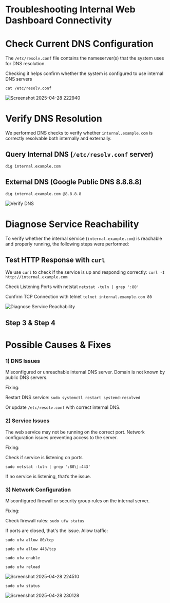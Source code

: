 # Troubleshooting Internal Web Dashboard Connectivity
# Check Current DNS Configuration

The `/etc/resolv.conf` file contains the nameserver(s) that the system uses for DNS resolution.

Checking it helps confirm whether the system is configured to use internal DNS servers

`cat /etc/resolv.conf`

![Screenshot 2025-04-28 222940](https://github.com/user-attachments/assets/53d31814-af4a-4ab9-acdb-2a964c80aa95)


# Verify DNS Resolution

We performed DNS checks to verify whether `internal.example.com` is correctly resolvable both internally and externally.

## Query Internal DNS (`/etc/resolv.conf` server)

`dig internal.example.com`

## External DNS (Google Public DNS 8.8.8.8)
`dig internal.example.com @8.8.8.8`


![Verify DNS ](https://github.com/user-attachments/assets/c7d53ac5-1d94-4e5d-94d3-0aa2b43a47ac)

# Diagnose Service Reachability

To verify whether the internal service (`internal.example.com`) is reachable and properly running, the following steps were performed:

## Test HTTP Response with `curl`

We use `curl` to check if the service is up and responding correctly:
`curl -I http://internal.example.com`

Check Listening Ports with netstat
`netstat -tuln | grep ':80'`

Confirm TCP Connection with telnet
`telnet internal.example.com 80`

![Diagnose Service Reachability](https://github.com/user-attachments/assets/21c8908b-e4de-488d-ba46-1ddd2198746d)

## Step 3 & Step 4
# Possible Causes & Fixes

### 1) DNS Issues

Misconfigured or unreachable internal DNS server.
Domain is not known by public DNS servers.

Fixing:

Restart DNS service:
`sudo systemctl restart systemd-resolved`


Or update `/etc/resolv.conf` with correct internal DNS.


### 2) Service Issues

The web service may not be running on the correct port.
Network configuration issues preventing access to the server.

Fixing:

Check if service is listening on ports 

`sudo netstat -tuln | grep ':80\|:443'`

If no service is listening, that’s the issue.


### 3) Network Configuration

Misconfigured firewall or security group rules on the internal server.

Fixing:

Check firewall rules:
`sudo ufw status`


If ports are closed, that's the issue. Allow traffic:

`sudo ufw allow 80/tcp`

`sudo ufw allow 443/tcp`

`sudo ufw enable`

`sudo ufw reload`

![Screenshot 2025-04-28 224510](https://github.com/user-attachments/assets/22e7f499-e90b-4ea7-804b-837f0f76b3a5)

`sudo ufw status`

![Screenshot 2025-04-28 230128](https://github.com/user-attachments/assets/4052ebf8-5253-454b-abb9-fcef93840d6a)






